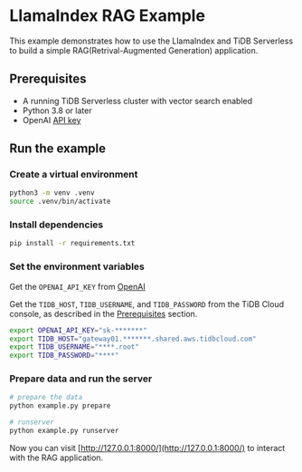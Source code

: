 # LlamaIndex RAG Example

This example demonstrates how to use the LlamaIndex and TiDB Serverless to build a simple RAG(Retrival-Augmented Generation) application.

## Prerequisites

- A running TiDB Serverless cluster with vector search enabled
- Python 3.8 or later
- OpenAI [API key](https://platform.openai.com/docs/quickstart)

## Run the example

### Create a virtual environment

```bash
python3 -m venv .venv
source .venv/bin/activate
```

### Install dependencies

```bash
pip install -r requirements.txt
```

### Set the environment variables

Get the `OPENAI_API_KEY` from [OpenAI](https://platform.openai.com/docs/quickstart)

Get the `TIDB_HOST`, `TIDB_USERNAME`, and `TIDB_PASSWORD` from the TiDB Cloud console, as described in the [Prerequisites](../README.md#prerequisites) section.

```bash
export OPENAI_API_KEY="sk-*******"
export TIDB_HOST="gateway01.*******.shared.aws.tidbcloud.com"
export TIDB_USERNAME="****.root"
export TIDB_PASSWORD="****"
```

### Prepare data and run the server

```bash
# prepare the data
python example.py prepare

# runserver
python example.py runserver
```

Now you can visit [http://127.0.0.1:8000/](http://127.0.0.1:8000/) to interact with the RAG application.
